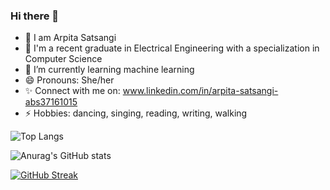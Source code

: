 ### Hi there 👋

- 👯 I am Arpita Satsangi
- 📖 I'm a recent graduate in Electrical Engineering with a specialization in Computer Science
- 🌱 I’m currently learning machine learning
- 😄 Pronouns: She/her
- ✨ Connect with me on: www.linkedin.com/in/arpita-satsangi-abs37161015
- ⚡ Hobbies: dancing, singing, reading, writing, walking

![Top Langs](https://github-readme-stats.vercel.app/api/top-langs/?username=ArpitaSatsangi&hide_progress=true)

![Anurag's GitHub stats](https://github-readme-stats.vercel.app/api?username=ArpitaSatsangi&show_icons=true&theme=dracula)

[![GitHub Streak](http://github-readme-streak-stats.herokuapp.com?user=ArpitaSatsangi&theme=dark)](https://git.io/streak-stats)

<!--


[![Top Langs](https://github-readme-stats.vercel.app/api/top-langs/?username=ArpitaSatsangi&layout=compact)](https://github.com/anuraghazra/github-readme-stats)


**ArpitaSatsangi/ArpitaSatsangi** is a ✨ _special_ ✨ repository because its `README.md` (this file) appears on your GitHub profile.

Here are some ideas to get you started:

- 🔭 I’m currently working on ...
- 🌱 I’m currently learning Machine learning and Data science
- 👯 I’m looking to collaborate on ...
- 🤔 I’m looking for help with ..
- 💬 Ask me about ...
- 📫 How to reach me: ...
- 😄 Pronouns: ...
- ⚡ Fun fact: ...
-->
